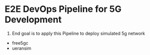 # E2E DevOps Pipeline for 5G Development

1. End goal is to apply this Pipeline to deploy simulated 5g network 
+ free5gc 
+ ueransim 


